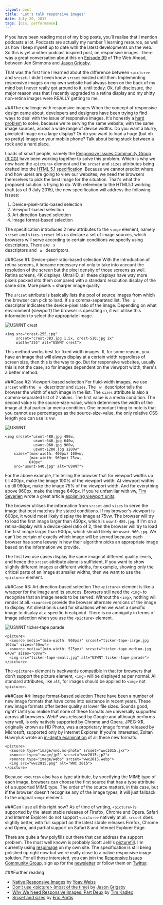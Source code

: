 ```yaml
---
layout: post
title: "Let's talk responsive images"
date: July 20, 2015
tags: [css, performance]
---
```


If you have been reading most of my blog posts, you'll realise that I mention podcasts a lot. Podcasts are actually my number 1 learning resource, as well as how I keep myself up to date with the latest developments on the web. So this is yet another podcast inspired post, on responsive images. There was a great conversation about this on [Episode 99](http://thewebahead.net/99) of The Web Ahead, between Jen Simmons and [Jason Grigsby](https://twitter.com/grigs).

That was the first time I learned about the difference between <code class="language-markup">&lt;picture&gt;</code> and <code class="language-markup">srcset</code>. I didn't even know <code class="language-markup">srcset</code> existed until then. Implementing responsive images on my own website had always been on the back of my mind but I never really got around to it, until today. Ok, full disclosure, the major reason was that I recently upgraded to a retina display and my shitty non-retina images were REALLY getting to me.

###The challenge with responsive images
When the concept of responsive design came about, developers and designers have been trying to find ways to deal with the issue of responsive images. It's honestly a [hard problem](https://css-tricks.com/responsive-images-hard/) to solve, because we're serving the same website, with the same image sources, across a wide range of device widths. Do you want a blurry, pixelated image on a large display? Or do you want to load a huge (but oh so pretty) image on your mobile phone? Talk about being stuck between a rock and a hard place.

Loads of smart people, namely the [Responsive Issues Community Group (RICG)](https://www.w3.org/community/respimg/) have been working together to solve this problem. Which is why we now have the <code class="language-markup">&lt;picture&gt;</code> element and the <code class="language-markup">srcset</code> and <code class="language-markup">sizes</code> attributes being drafted into the [HTML 5.1 specification](http://www.w3.org/TR/html51/). Because we cannot predict where and how users are going to view our websites, we need the browsers themselves to pick the best image for the situation. That's what the proposed solution is trying to do. With reference to the HTML5.1 working draft (as of 9 July 2015), the new specification will address the following issues:
<ol>
  <li class="no-margin">Device-pixel-ratio-based selection</li>
  <li class="no-margin">Viewport-based selection</li>
  <li class="no-margin">Art direction-based selection</li>
  <li>Image format-based selection</li>
</ol>

The specification introduces 2 new attributes to the <code class="language-markup">&lt;img&gt;</code> element, namely <code class="language-markup">srcset</code> and <code class="language-markup">sizes</code>. <code class="language-markup">srcset</code> lets us declare a set of image sources, which browsers will serve according to certain conditions we specify using descriptors. There are <code class="language-markup"> x </code> descriptors and <code class="language-markup"> w </code> descriptors. 

###Case #1: Device-pixel-ratio-based selection
With the introduction of retina screens, it became necessary not only to take into account the resolution of the screen but the pixel density of those screens as well. Retina screens, 4K displays, UltraHD, all these displays have way more pixels packed into them compared with a standard resolution display of the same size. More pixels = sharper image quality. 

The <code class="language-markup">srcset</code> attribute is basically lists the pool of source images from which the browser can pick to load. It's a comma-separated list. The <code class="language-markup"> x </code> descriptor indicates the device-pixel ratio of the image. Depending on what environment (viewport) the browser is operating in, it will utilise this information to select the appropriate image.

<img srcset="{{ site.url }}/images/posts/responsive-images/crest-383.jpg 1.5x, {{ site.url }}/images/posts/responsive-images/crest-510.jpg 2x" src="{{ site.url }}/images/posts/responsive-images/crest-255.jpg" alt="USWNT crest" />
<pre><code class="language-markup">&lt;img src="crest-255.jpg"
     srcset="crest-383.jpg 1.5x, crest-510.jpg 2x"
     width="255" alt="USWNT crest"&gt;</code></pre>
This method works best for fixed width images. If, for some reason, you have an image that will always display at a certain width regardless of screen size, then this is the way to go. But for responsive websites, usually this is not the case, so for images dependent on the viewport width, there's a better method.

###Case #2: Viewport-based selection
For fluid-width images, we use <code class="language-markup">srcset</code> with the <code class="language-markup"> w </code> descriptor and <code class="language-markup">sizes</code>. The <code class="language-markup"> w </code> descriptor tells the browser the width of each image in the list. The <code class="language-markup">sizes</code> attribute is also a comma-separated list of 2 values. The first value is a media condition. The second value is the source-size-value, which determines the width of the image at that particular media condition. One important thing to note is that you cannot use percentages as the source-size-value, the only relative CSS length you can use is vw. 

<img srcset="{{ site.url }}/images/posts/responsive-images/uswnt-480.jpg 480w, {{ site.url }}/images/posts/responsive-images/uswnt-640.jpg 640w, {{ site.url }}/images/posts/responsive-images/uswnt-960.jpg 960w, {{ site.url }}/images/posts/responsive-images/uswnt-1280.jpg 1280w" sizes="(max-width: 400px) 100vw, (max-width: 960px) 75vw, 640px" src="{{ site.url }}/images/posts/responsive-images/uswnt-640.jpg" alt="USWNT" />
<pre><code class="language-markup">&lt;img srcset="uswnt-480.jpg 480w, 
             uswnt-640.jpg 640w, 
             uswnt-960.jpg 960w,
             uswnt-1280.jpg 1280w" 
    sizes="(max-width: 400px) 100vw, 
           (max-width: 960px) 75vw, 
           640px" 
    src="uswnt-640.jpg" alt="USWNT"&gt;</code></pre>

For the above example, I'm telling the browser that for viewport widths up till 400px, make the image 100% of the viewport width. At viewport widths up till 960px, make the image 75% of the viewport width. And for everything above 960px, make the image 640px. If you're unfamiliar with vw, [Tim Severien](https://timseverien.com/) wrote a great article [explaning viewport units](https://web-design-weekly.com/2014/11/18/viewport-units-vw-vh-vmin-vmax/). 

The browser utilises the information from <code class="language-markup">srcset</code> and <code class="language-markup">sizes</code> to serve the image that best matches the stated conditions. If my browser's viewport is 600px, it would most likely display the image at 75vw. The browser will try to load the first image larger than 450px, which is <code class="language-markup">uswnt-480.jpg</code>. If I'm on a retina-display with a device-pixel ratio of 2, then the browser will try to load the first image larger than 900px, which should likely be <code class="language-markup">uswnt-960.jpg</code>. We can't be certain of exactly which image will be served because each browser has some leeway in how their algorithm picks an appropriate image based on the information we provide.

The first two use cases display the same image at different quality levels, and hence the <code class="language-markup">srcset</code> attribute alone is sufficient. If you want to show slightly different images at different widths, for example, showing only the critical parts of an image at smaller widths, then we want to use the <code class="language-markup">&lt;picture&gt;</code> element.

###Case #3: Art direction-based selection
The <code class="language-markup">&lt;picture&gt;</code> element is like a wrapper for the image and its sources. Browsers still need the <code class="language-markup">&lt;img&gt;</code> to recognise that an image needs to be served. Without the <code class="language-markup">&lt;img&gt;</code>, nothing will render at all. <code class="language-markup">&lt;source&gt;</code>s provide the browser alternate versions of the image to display. Art direction is used for situations when we want a specific image to display at a specific breakpoint. There is no ambiguity in terms of image selection when you use the <code class="language-markup">&lt;picture&gt;</code> element.

<p>
<picture>
  <source media="(min-width: 960px)" srcset="{{ site.url }}/images/posts/responsive-images/ticker-tape-large.jpg">
  <source media="(min-width: 575px)" srcset="{{ site.url }}/images/posts/responsive-images/ticker-tape-medium.jpg">
  <img src="{{ site.url }}/images/posts/responsive-images/ticker-tape-small.jpg" alt="USWNT ticker-tape parade">
</picture>
</p>

<pre><code class="language-markup">&lt;picture&gt;
  &lt;source media="(min-width: 960px)" srcset="ticker-tape-large.jpg 1024w" sizes="50vw"&gt;
  &lt;source media="(min-width: 575px)" srcset="ticker-tape-medium.jpg 640w" sizes="60vw"&gt;
  &lt;img src="ticker-tape-small.jpg" alt="USWNT ticker-tape parade"&gt;
&lt;/picture&gt;</code></pre>

The <code class="language-markup">&lt;picture&gt;</code> element is backwards compatible in that for browsers that don't support the picture element, <code class="language-markup">&lt;img&gt;</code> will be displayed as per normal. All standard attributes, like <code class="language-markup">alt</code>, for images should be applied to <code class="language-markup">&lt;img&gt;</code> not <code class="language-markup">&lt;picture&gt;</code>.

###Case #4: Image format-based selection
There have been a number of new image formats that have come into existence in recent years. These new image formats offer better quality at lower file sizes. Sounds good, right? Until you realise that none of these formats are universally supported across all browsers. WebP was released by Google and although performs very well, is only natively supported by Chrome and Opera. JPEG-XR, originally known as HD Photo, was a proprietary image format released by Microsoft, supported only by Internet Explorer. If you're interested, Zoltan Hawryluk wrote an [in-depth examination](http://www.useragentman.com/blog/2015/01/14/using-webp-jpeg2000-jpegxr-apng-now-with-picturefill-and-modernizr/) of all these new formats.

<pre><code class="language-markup">&lt;picture&gt;
  &lt;source type="image/vnd.ms-photo" srcset="wwc2015.jxr"&gt;
  &lt;source type="image/jp2" srcset="wwc2015.jp2"&gt;
  &lt;source type="image/webp" srcset="wwc2015.webp"&gt;
  &lt;img src="wwc2015.png" alt="WWC 2015"&gt;
&lt;/picture&gt;</code></pre>

Because <code class="language-markup">&lt;source&gt;</code> also has a type attribute, by specifying the MIME type of each image, browsers can choose the first source that has a type attribute of a supported MIME type. The order of the source matters, in this case, but if the browser doesn't recognise any of the image types, it will just fallback to the original <code class="language-markup">&lt;img&gt;</code> element.

###Can I use all this right now?
As of time of writing, <code class="language-markup">&lt;picture&gt;</code> is supported by the latest stable releases of Firefox, Chrome and Opera. Safari and Internet Explorer do not support <code class="language-markup">&lt;picture&gt;</code> natively at all. <code class="language-markup">srcset</code> does slightly better, with full support on the latest stable releases Firefox, Chrome and Opera, and partial support on Safari 8 and Internet Explorer Edge. 

There are quite a few polyfills out there that can address the support problem. The most well known is probably Scott Jehl's [picturefill](http://scottjehl.github.io/picturefill/). I'm currently using [respimage](https://github.com/aFarkas/respimage) on my own site. The specification is still being polished up right now but we're really close to a native responsive image solution. For all those interested, you can join the [Responsive Issues Community Group](https://www.w3.org/community/respimg/), sign up for the [newsletter](https://responsiveimages.org/) or follow them on [Twitter](https://twitter.com/respimg). 

###Further reading

<ul>
  <li class="no-margin"><a href="https://dev.opera.com/articles/native-responsive-images/">Native Responsive Images</a> by <a href="http://blog.yoav.ws/">Yoav Weiss</a></li>
  <li class="no-margin"><a href="http://blog.cloudfour.com/dont-use-picture-most-of-the-time/">Don’t use &lt;picture&gt; (most of the time)</a> by <a href="https://twitter.com/grigs">Jason Grigsby</a></li>
  <li class="no-margin"><a href="http://timkadlec.com/2013/11/why-we-need-responsive-images-part-deux/">Why We Need Responsive Images: Part Deux</a> by <a href="http://timkadlec.com/">Tim Kadlec</a></li>
  <li><a href="https://ericportis.com/posts/2014/srcset-sizes/">Srcset and sizes</a> by <a href="https://ericportis.com/">Eric Portis</a></li>
</ul>
